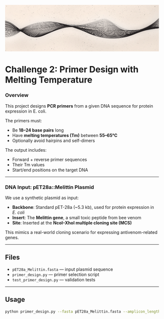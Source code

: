 ![Banner](assets/github_banner.png)

# Challenge 2: Primer Design with Melting Temperature

### Overview

This project designs **PCR primers** from a given DNA sequence for protein expression in E. coli. 

The primers must:
- Be **18–24 base pairs** long
- Have **melting temperatures (Tm)** between **55–65°C**
- Optionally avoid hairpins and self-dimers

The output includes:
- Forward + reverse primer sequences
- Their Tm values
- Start/end positions on the target DNA

---

### DNA Input: pET28a::Melittin Plasmid

We use a synthetic plasmid as input:
- **Backbone**: Standard pET-28a (~5.3 kb), used for protein expression in *E. coli*
- **Insert**: The **Melittin gene**, a small toxic peptide from bee venom
- **Site**: Inserted at the **NcoI–XhoI multiple cloning site (MCS)**

This mimics a real-world cloning scenario for expressing antivenom-related genes.

---

## Files

- `pET28a_Melittin.fasta` — input plasmid sequence
- `primer_design.py` — primer selection script
- `test_primer_design.py` — validation tests

---

## Usage

```bash
python primer_design.py --fasta pET28a_Melittin.fasta --amplicon_length 500
```